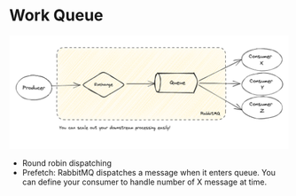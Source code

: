 # Work Queue

![workqueue flow](https://github.com/kapozade/rabbitmq/blob/main/assets/workqueue-flow.png?raw=true)

* Round robin dispatching
* Prefetch: RabbitMQ dispatches a message when it enters queue. You can define your consumer to handle number of X message at time.